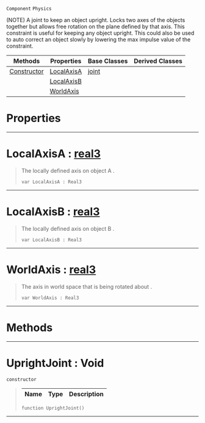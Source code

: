  `Component` `Physics`



(NOTE) A joint to keep an object upright. Locks two axes of the objects together but allows free rotation on the plane defined by that axis. This constraint is useful for keeping any object upright. This could also be used to auto correct an object slowly by lowering the max impulse value of the constraint.

|Methods|Properties|Base Classes|Derived Classes|
|---|---|---|---|
|[ Constructor](https://github.com/PlasmaEngine/PlasmaDocs/blob/master/code_reference/class_reference/uprightjoint.markdown#uprightjoint-void)|[ LocalAxisA](https://github.com/PlasmaEngine/PlasmaDocs/blob/master/code_reference/class_reference/uprightjoint.markdown#localaxisa-plasma-engine-d)|[joint](https://github.com/PlasmaEngine/PlasmaDocs/blob/master/code_reference/class_reference/joint.markdown)| |
| |[ LocalAxisB](https://github.com/PlasmaEngine/PlasmaDocs/blob/master/code_reference/class_reference/uprightjoint.markdown#localaxisb-plasma-engine-d)| | |
| |[ WorldAxis](https://github.com/PlasmaEngine/PlasmaDocs/blob/master/code_reference/class_reference/uprightjoint.markdown#worldaxis-plasma-engine-do)| | |


 #  Properties


---  
 #  LocalAxisA : [real3](https://github.com/PlasmaEngine/PlasmaDocs/blob/master/code_reference/lightning_base_types/real3.markdown)

> The locally defined axis on object A . 
> ``` lang=cpp, name=Lightning
> var LocalAxisA : Real3


---  
 #  LocalAxisB : [real3](https://github.com/PlasmaEngine/PlasmaDocs/blob/master/code_reference/lightning_base_types/real3.markdown)

> The locally defined axis on object B . 
> ``` lang=cpp, name=Lightning
> var LocalAxisB : Real3


---  
 #  WorldAxis : [real3](https://github.com/PlasmaEngine/PlasmaDocs/blob/master/code_reference/lightning_base_types/real3.markdown)

> The axis in world space that is being rotated about . 
> ``` lang=cpp, name=Lightning
> var WorldAxis : Real3


---  
 #  Methods


---  
 #  UprightJoint : Void

 `constructor`

> 
> |Name|Type|Description|
> |---|---|---|
> ``` lang=cpp, name=Lightning
> function UprightJoint()
> ``` 


---  
 

 